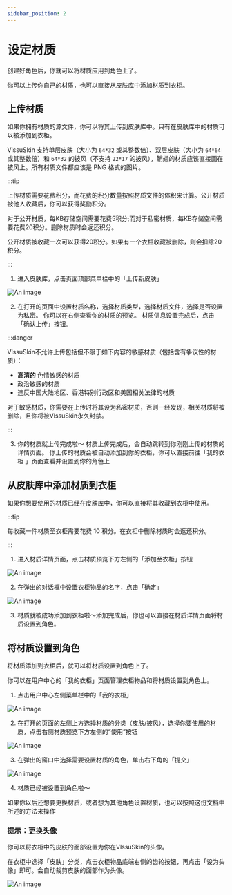 ```yaml
---
sidebar_position: 2
---
```


# 设定材质

创建好角色后，你就可以将材质应用到角色上了。

你可以上传你自己的材质，也可以直接从皮肤库中添加材质到衣柜。

## 上传材质

如果你拥有材质的源文件，你可以将其上传到皮肤库中。只有在皮肤库中的材质可以被添加到衣柜。

VlssuSkin 支持单层皮肤（大小为 `64*32` 或其整数倍）、双层皮肤（大小为 `64*64` 或其整数倍）和 `64*32` 的披风（不支持 `22*17` 的披风），鞘翅的材质应该直接画在披风上。所有材质文件都应该是 PNG 格式的图片。

:::tip

上传材质需要花费积分，而花费的积分数量按照材质文件的体积来计算。公开材质被他人收藏后，你可以获得奖励积分。

对于公开材质，每KB存储空间需要花费5积分;而对于私密材质，每KB存储空间需要花费20积分。删除材质时会返还积分。

公开材质被收藏一次可以获得20积分。如果有一个衣柜收藏被删除，则会扣除20积分。

:::

1. 进入皮肤库，点击页面顶部菜单栏中的「上传新皮肤」

![An image](/img/vlssuskin/st1.png)

2. 在打开的页面中设置材质名称，选择材质类型，选择材质文件，选择是否设置为私密。
你可以在右侧查看你的材质的预览。
材质信息设置完成后，点击「确认上传」按钮。

:::danger

VlssuSkin不允许上传包括但不限于如下内容的敏感材质（包括含有争议性的材质）：

- **高清的** 色情敏感的材质
- 政治敏感的材质
- 违反中国大陆地区、香港特别行政区和美国相关法律的材质

对于敏感材质，你需要在上传时将其设为私密材质，否则一经发现，相关材质将被删除，且你将被VlssuSkin永久封禁。

:::

3. 你的材质就上传完成啦〜
材质上传完成后，会自动跳转到你刚刚上传的材质的详情页面。
你上传的材质会被自动添加到你的衣柜，你可以直接前往「我的衣柜 」页面查看并设置到你的角色上

## 从皮肤库中添加材质到衣柜

如果你想要使用的材质已经在皮肤库中，你可以直接将其收藏到衣柜中使用。

:::tip

每收藏一件材质至衣柜需要花费 10 积分。在衣柜中删除材质时会返还积分。

:::

1. 进入材质详情页面，点击材质预览下方左侧的「添加至衣柜」按钮

![An image](/img/vlssuskin/st2.png)

2. 在弹出的对话框中设置衣柜物品的名字，点击「确定」

![An image](/img/vlssuskin/st3.png)

3. 材质就被成功添加到衣柜啦〜添加完成后，你也可以直接在材质详情页面将材质设置到角色。

## 将材质设置到角色

将材质添加到衣柜后，就可以将材质设置到角色上了。

你可以在用户中心的「我的衣柜」页面管理衣柜物品和将材质设置到角色上。

1. 点击用户中心左侧菜单栏中的「我的衣柜」

![An image](/img/vlssuskin/st4.png)

2. 在打开的页面的左侧上方选择材质的分类（皮肤/披风），选择你要使用的材质，点击右侧材质预览下方左侧的“使用”按钮

![An image](/img/vlssuskin/st5.png)

3. 在弹出的窗口中选择需要设置材质的角色，单击右下角的「提交」

![An image](/img/vlssuskin/st6.png)

4. 材质已经被设置到角色啦〜

如果你以后还想要更换材质，或者想为其他角色设置材质，也可以按照这份文档中所述的方法来操作

### 提示：更换头像

你可以将衣柜中的皮肤的面部设置为你在VlssuSkin的头像。

在衣柜中选择「皮肤」分类，点击衣柜物品底端右侧的齿轮按钮，再点击「设为头像」即可。会自动裁剪皮肤的面部作为头像。

![An image](/img/vlssuskin/st7.png)